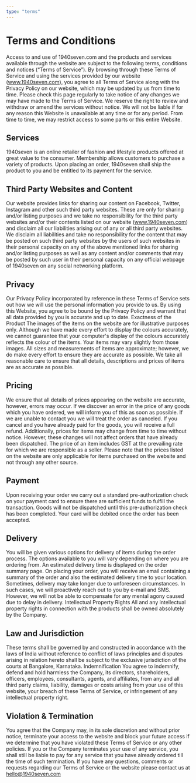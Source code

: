 ```yaml
---
type: "terms"
---
```


# Terms and Conditions

Access to and use of 1940seven.com and the products and services available through the website are subject to the following terms, conditions and notices (“Terms of Service”). By browsing through these Terms of Service and using the services provided by our website (www.1940seven.com), you agree to all Terms of Service along with the Privacy Policy on our website, which may be updated by us from time to time. Please check this page regularly to take notice of any changes we may have made to the Terms of Service. We reserve the right to review and withdraw or amend the services without notice. We will not be liable if for any reason this Website is unavailable at any time or for any period. From time to time, we may restrict access to some parts or this entire Website.

## Services

1940seven is an online retailer of fashion and lifestyle products offered at great value to the consumer. Membership allows customers to purchase a variety of products. Upon placing an order, 1940seven shall ship the product to you and be entitled to its payment for the service.

## Third Party Websites and Content

Our website provides links for sharing our content on Facebook, Twitter, Instagram and other such third party websites. These are only for sharing and/or listing purposes and we take no responsibility for the third party websites and/or their contents listed on our website (www.1940seven.com) and disclaim all our liabilities arising out of any or all third party websites.
We disclaim all liabilities and take no responsibility for the content that may be posted on such third party websites by the users of such websites in their personal capacity on any of the above mentioned links for sharing and/or listing purposes as well as any content and/or comments that may be posted by such user in their personal capacity on any official webpage of 1940seven on any social networking platform.

## Privacy

Our Privacy Policy incorporated by reference in these Terms of Service sets out how we will use the personal information you provide to us. By using this Website, you agree to be bound by the Privacy Policy and warrant that all data provided by you is accurate and up to date.
Exactness of the Product
The images of the items on the website are for illustrative purposes only. Although we have made every effort to display the colours accurately, we cannot guarantee that your computer's display of the colours accurately reflects the colour of the items. Your items may vary slightly from those images. All sizes and measurements of items are approximate; however, we do make every effort to ensure they are accurate as possible. We take all reasonable care to ensure that all details, descriptions and prices of items are as accurate as possible.

## Pricing

We ensure that all details of prices appearing on the website are accurate, however, errors may occur. If we discover an error in the price of any goods which you have ordered, we will inform you of this as soon as possible. If we are unable to contact you we will treat the order as canceled. If you cancel and you have already paid for the goods, you will receive a full refund.
Additionally, prices for items may change from time to time without notice. However, these changes will not affect orders that have already been dispatched. The price of an item includes GST at the prevailing rate for which we are responsible as a seller. Please note that the prices listed on the website are only applicable for items purchased on the website and not through any other source.

## Payment

Upon receiving your order we carry out a standard pre-authorization check on your payment card to ensure there are sufficient funds to fulfill the transaction. Goods will not be dispatched until this pre-authorization check has been completed. Your card will be debited once the order has been accepted.

## Delivery

You will be given various options for delivery of items during the order process. The options available to you will vary depending on where you are ordering from. An estimated delivery time is displayed on the order summary page. On placing your order, you will receive an email containing a summary of the order and also the estimated delivery time to your location. Sometimes, delivery may take longer due to unforeseen circumstances. In such cases, we will proactively reach out to you by e-mail and SMS. However, we will not be able to compensate for any mental agony caused due to delay in delivery.
Intellectual Property Rights
All and any intellectual property rights in connection with the products shall be owned absolutely by the Company.

## Law and Jurisdiction

These terms shall be governed by and constructed in accordance with the laws of India without reference to conflict of laws principles and disputes arising in relation hereto shall be subject to the exclusive jurisdiction of the courts at Bangalore, Karnataka.
Indemnification
You agree to indemnify, defend and hold harmless the Company, its directors, shareholders, officers, employees, consultants, agents, and affiliates, from any and all third party claims, liability, damages or costs arising from your use of this website, your breach of these Terms of Service, or infringement of any intellectual property right.

## Violation & Termination

You agree that the Company may, in its sole discretion and without prior notice, terminate your access to the website and block your future access if we determine that you have violated these Terms of Service or any other policies. If you or the Company terminates your use of any service, you shall still be liable to pay for any service that you have already ordered till the time of such termination.
If you have any questions, comments or requests regarding our Terms of Service or the website please contact us at hello@1940seven.com
